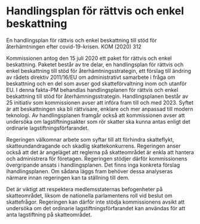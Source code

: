# Handlingsplan för rättvis och enkel beskattning

En handlingsplan för rättvis och enkel beskattning till stöd för återhämtningen
efter covid-19-krisen. KOM (2020) 312

Kommissionen antog den 15 juli 2020 ett paket för rättvis och enkel
beskattning. Paketet består av tre delar, en handlingsplan för rättvis och enkel beskattning till stöd för återhämtningsstrategin, ett förslag till ändring av rådets direktiv 2011/16/EU om administrativt samarbete i fråga om beskattning och en del som avser god skatteförvaltning inom och utanför EU. I denna fakta-PM behandlas handlingsplanen för rättvis och enkel beskattning till stöd för återhämningsstrategin. Handlingsplanen består av 25 initiativ som kommissionen avser att införa fram till och med 2023. Syftet är att beskattningen ska bli rättvisare, enklare och mer anpassad till modern teknologi. Av handlingsplanen framgår också att kommissionen avser att undersöka om lagstiftningsakter som rör skatter ska kunna antas enligt det ordinarie lagstiftningsförfarandet.

Regeringen välkomnar arbete som syftar till att förhindra skatteflykt, skatteundandragande och skadlig skattekonkurrens. Regeringen anser också att det är angeläget att reglerna på skatteområdet är enkla att hantera och administrera för företagen. Regeringen stödjer därför kommissionens övergripande ansats i handlingsplanen. Det finns inga konkreta förslag ihandlingsplanen. Om sådana läggs fram behöver dessa analyseras närmare innan regeringen kan ta ställning till dem.

Det är viktigt att respektera medlemsstaternas befogenheter på skatteområdet, liksom de nationella parlamentens roll vid beslut om skattefrågor. Regeringen kan därför inte stödja kommissionens avsikt att undersöka om det ordinarie lagstiftningsförfarandet kan användas för att anta lagstiftning på skatteområdet.
